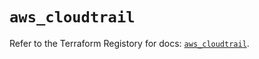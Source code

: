 # `aws_cloudtrail`

Refer to the Terraform Registory for docs: [`aws_cloudtrail`](https://registry.terraform.io/providers/hashicorp/aws/5.13.0/docs/resources/cloudtrail).
